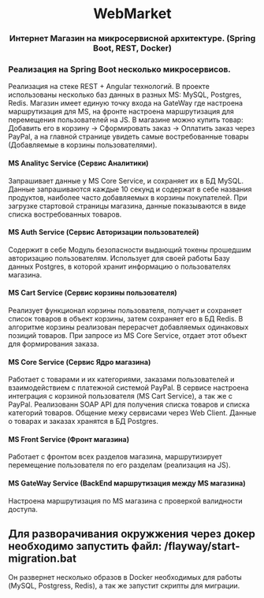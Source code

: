 <h1 align="center">WebMarket
<h3 align="center">Интернет Магазин на микросервисной архитектуре. (Spring Boot, REST, Docker)</h3>

### Реализация на Spring Boot несколько микросервисов.
Реализация на стеке REST + Angular технологий. В проекте использованы несколько баз данных в разных MS: MySQL, Postgres, Redis.
Магазин имеет единую точку входа на GateWay где настроена маршрутизация для MS, на фронте настроена маршрутизация для перемещения 
пользователей на JS. В магазине можно купить товар: Добавить его в корзину -> Cформировать заказ -> Оплатить заказ через PayPal, 
а на главной странице увидеть самые востребованные товары (Добавляемые в корзины пользователями).

#### MS Analityc Service (Сервис Аналитики)
Запрашивает данные у MS Core Service,  и сохраняет их в БД MySQL.  Данные запрашиваются каждые 10 секунд и содержат в себе 
названия продуктов, наиболее часто добавляемых в корзины покупателей. При загрузке стартовой страницы магазина,  данные 
показываются в виде списка востребованных товаров.

#### MS Auth Service (Сервис Авторизации пользователей)
Содержит в себе Модуль безопасности выдающий токены прошедшим авторизацию пользователям. Использует для своей работы Базу 
данных Postgres, в которой хранит информацию о пользователях магазина.

#### MS Cart Service (Сервис корзины пользователя)
Реализует функционал корзины пользователя, получает и сохраняет список товаров в объект корзины, затем сохраняет его в БД Redis.
В алгоритме корзины реализован перерасчет добавляемых одинаковых позиций товаров. При запросе из MS Core Service, отдает этот 
объект для формирования заказа.

#### MS Core Service (Сервис Ядро магазина)
Работает с товарами и их категориями, заказами пользователей и взаимодействием с платежной системой PayPal. 
В сервисе настроена интеграция с корзиной пользователя (MS Cart Service), а так же с PayPal. Реализованн SOAP API для получения
списка товаров и списка категорий товаров. Общение межу сервисами через Web Client. Данные о товарах и заказах хранятся в 
БД Postgres.

#### MS Front Service (Фронт магазина)
Работает с фронтом всех разделов магазина, маршрутизирует перемещение пользователя по его разделам (реализация на JS).

#### MS GateWay Service (BackEnd маршрутизация между MS магазина)
Настроена маршрутизация по MS магазина с проверкой валидности доступа.

## Для разворачивания окружжения через докер необходимо запустить файл: /flayway/start-migration.bat 
Он развернет несколько образов в Docker необходимых для работы (MySQL, Postgress, Redis), а так же запустит скрипты для миграции.
